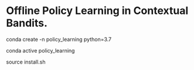 # Offline Policy Learning in Contextual Bandits.

conda create -n policy_learning python=3.7

conda active policy_learning

source install.sh
